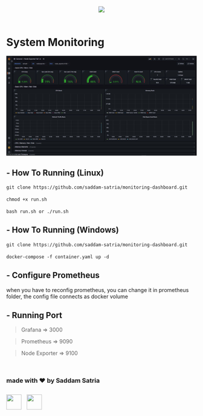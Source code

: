 <p style="text-align: center; padding: 20px 0px;">
<img src="https://upload.wikimedia.org/wikipedia/en/thumb/a/a1/Grafana_logo.svg/1200px-Grafana_logo.svg.png" width="120" />
</p>

# System Monitoring

<img src="image.JPG" />

## - How To Running (Linux)

```
git clone https://github.com/saddam-satria/monitoring-dashboard.git

chmod +x run.sh

bash run.sh or ./run.sh

```

## - How To Running (Windows)

```
git clone https://github.com/saddam-satria/monitoring-dashboard.git

docker-compose -f container.yaml up -d
```

## - Configure Prometheus

when you have to reconfig prometheus, you can change it in prometheus folder, the config file connects as docker volume

## - Running Port

> Grafana => 3000

> Prometheus => 9090

> Node Exporter => 9100

<br>

<h3> made with ❤️ by Saddam Satria </h3>
<div style="padding: 10px 0px"> 
    <a href="https://www.linkedin.com/in/saddam-satria-ardhi-837570170/"><img src="https://cdn-icons-png.flaticon.com/512/174/174857.png" style="width:40px; height: 40px; object-fit: contain;margin-right:10px;"/></a>
    <a href="https://www.instagram.com/saddamsatria_12/"><img src="https://cdn-icons-png.flaticon.com/512/1384/1384063.png" style="width:40px; height: 40px; object-fit: contain;"/></a>
</div>

